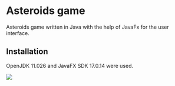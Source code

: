 # Asteroids game
Asteroids game written in Java with the help of JavaFx for the user interface.

## Installation
OpenJDK 11.026 and JavaFX SDK 17.0.14 were used.

![](https://github.com/StK8/Misc_projects/edit/main/AsteroidsGame/AsteroidsUI.png)

